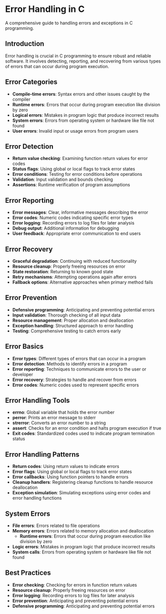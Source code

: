 # Error Handling in C
A comprehensive guide to handling errors and exceptions in C programming.

## Introduction
Error handling is crucial in C programming to ensure robust and reliable software. It involves detecting, reporting, and recovering from various types of errors that can occur during program execution.

## Error Categories
- **Compile-time errors**: Syntax errors and other issues caught by the compiler
- **Runtime errors**: Errors that occur during program execution like division by zero
- **Logical errors**: Mistakes in program logic that produce incorrect results
- **System errors**: Errors from operating system or hardware like file not found
- **User errors**: Invalid input or usage errors from program users

## Error Detection
- **Return value checking**: Examining function return values for error codes
- **Status flags**: Using global or local flags to track error states
- **Error conditions**: Testing for error conditions before operations
- **Validation**: Input validation and bounds checking
- **Assertions**: Runtime verification of program assumptions

## Error Reporting
- **Error messages**: Clear, informative messages describing the error
- **Error codes**: Numeric codes indicating specific error types
- **Error logging**: Recording errors to log files for later analysis
- **Debug output**: Additional information for debugging
- **User feedback**: Appropriate error communication to end users

## Error Recovery
- **Graceful degradation**: Continuing with reduced functionality
- **Resource cleanup**: Properly freeing resources on error
- **State restoration**: Returning to known good state
- **Retry mechanisms**: Attempting operations again after errors
- **Fallback options**: Alternative approaches when primary method fails

## Error Prevention
- **Defensive programming**: Anticipating and preventing potential errors
- **Input validation**: Thorough checking of all input data
- **Resource management**: Proper allocation and deallocation
- **Exception handling**: Structured approach to error handling
- **Testing**: Comprehensive testing to catch errors early

## Error Basics
- **Error types**: Different types of errors that can occur in a program
- **Error detection**: Methods to identify errors in a program
- **Error reporting**: Techniques to communicate errors to the user or developer
- **Error recovery**: Strategies to handle and recover from errors
- **Error codes**: Numeric codes used to represent specific errors

## Error Handling Tools
- **errno**: Global variable that holds the error number    
- **perror**: Prints an error message to stderr
- **strerror**: Converts an error number to a string
- **assert**: Checks for an error condition and halts program execution if true
- **Exit codes**: Standardized codes used to indicate program termination status

## Error Handling Patterns
- **Return codes**: Using return values to indicate errors
- **Error flags**: Using global or local flags to track error states
- **Error callbacks**: Using function pointers to handle errors
- **Cleanup handlers**: Registering cleanup functions to handle resource deallocation
- **Exception simulation**: Simulating exceptions using error codes and error handling functions

## System Errors
- **File errors**: Errors related to file operations
- **Memory errors**: Errors related to memory allocation and deallocation
    - **Runtime errors**: Errors that occur during program execution like division by zero
- **Logic errors**: Mistakes in program logic that produce incorrect results
- **System calls**: Errors from operating system or hardware like file not found

## Best Practices
- **Error checking**: Checking for errors in function return values
- **Resource cleanup**: Properly freeing resources on error
- **Error logging**: Recording errors to log files for later analysis
- **Error prevention**: Anticipating and preventing potential errors
- **Defensive programming**: Anticipating and preventing potential errors
